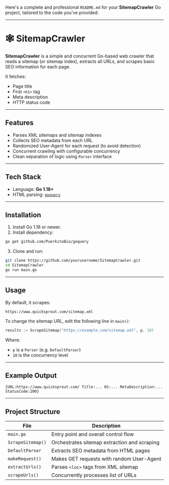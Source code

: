 Here's a complete and professional `README.md` for your **SitemapCrawler** Go project, tailored to the code you've provided:

---

# 🕸️ SitemapCrawler

**SitemapCrawler** is a simple and concurrent Go-based web crawler that reads a sitemap (or sitemap index), extracts all URLs, and scrapes basic SEO information for each page.

It fetches:

* Page title
* First `<h1>` tag
* Meta description
* HTTP status code

---

##  Features

*  Parses XML sitemaps and sitemap indexes
*  Collects SEO metadata from each URL
*  Randomized User-Agent for each request (to avoid detection)
*  Concurrent crawling with configurable concurrency
*  Clean separation of logic using `Parser` interface

---

##  Tech Stack

* Language: **Go 1.18+**
* HTML parsing: [`goquery`](https://github.com/PuerkitoBio/goquery)

---

##  Installation

1. Install Go 1.18 or newer.
2. Install dependency:

```bash
go get github.com/PuerkitoBio/goquery
```

3. Clone and run:

```bash
git clone https://github.com/yourusername/SitemapCrawler.git
cd SitemapCrawler
go run main.go
```

---

##  Usage

By default, it scrapes:

```
https://www.quicksprout.com/sitemap.xml
```

To change the sitemap URL, edit the following line in `main()`:

```go
results := ScrapeSitemap("https://example.com/sitemap.xml", p, 10)
```

Where:

* `p` is a `Parser` (e.g. `DefaultParser`)
* `10` is the concurrency level

---

##  Example Output

```
{URL:https://www.quicksprout.com/ Title:... H1:... MetaDescription:... StatusCode:200}
```

---

##  Project Structure

| File              | Description                                  |
| ----------------- | -------------------------------------------- |
| `main.go`         | Entry point and overall control flow         |
| `ScrapeSitemap()` | Orchestrates sitemap extraction and scraping |
| `DefaultParser`   | Extracts SEO metadata from HTML pages        |
| `makeRequest()`   | Makes GET requests with random User-Agent    |
| `extractUrls()`   | Parses `<loc>` tags from XML sitemap         |
| `scrapeUrls()`    | Concurrently processes list of URLs          |

